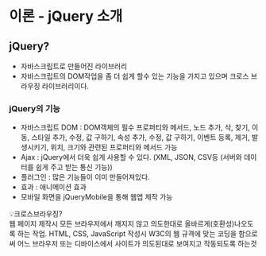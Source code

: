 # 이론 - jQuery 소개

## <b>jQuery?</b>
* 자바스크립트로 만들어진 라이브러리
* 자바스크립트의 DOM작업을 좀 더 쉽게 할수 있는 기능을 가지고 있으며 크로스 브라우징 라이브러리이다.

### jQuery의 기능
* 자바스크립트 DOM : DOM객체의 필수 프로퍼티와 메서드, 노드 추가, 삭, 찾기, 이동, 스타일 추가, 수정, 값 구하기, 속성 추가, 수정, 값 구하기, 이벤트 등록, 제거, 발생시키기, 위치, 크기와 관련된 프로퍼티와 메서드 가능
* Ajax : jQuery에서 더욱 쉽게 사용할 수 있다. (XML, JSON, CSV등 (서버와 데이터를 쉽게 주고 받는 통신 기능))
* 플러그인 : 많은 기능들이 이미 만들어져있다.
* 효과 : 애니메이션 효과
* 모바일 화면을 jQueryMobile을 통해 웹앱 제작 가능

💡크로스브라우징? <br/>
웹 페이지 제작시 모든 브라우저에서 깨지지 않고 의도한대로 올바르게(호환성)나오도록 하는 작업. HTML, CSS, JavaScript 작성시 W3C의 웹 규격에 맞는 코딩을 함으로써 어느 브라우저 또는 디바이스에서 사이트가 의도된대로 보여지고 작동되도록 하는것